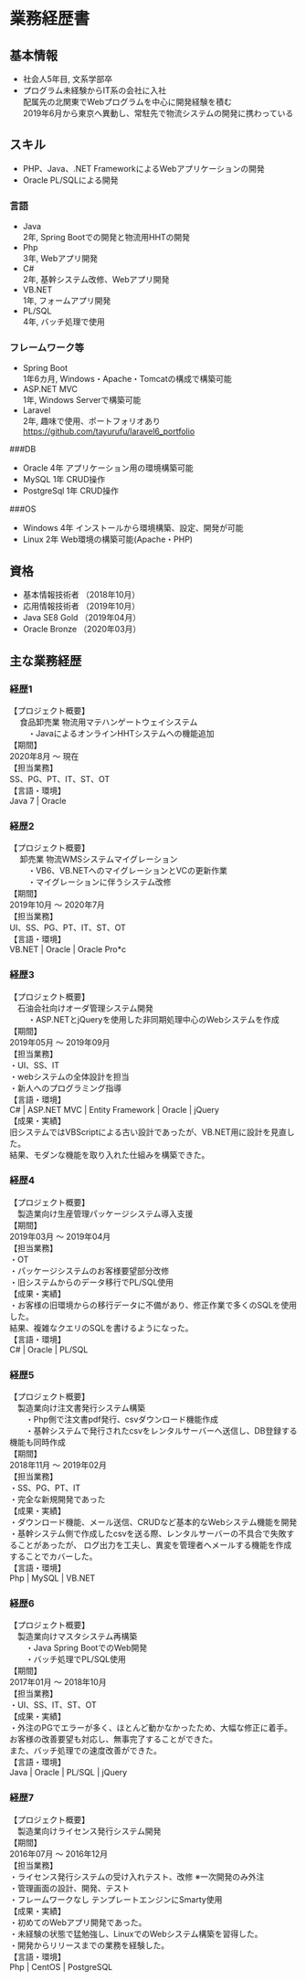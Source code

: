 # 業務経歴書

## 基本情報
- 社会人5年目, 文系学部卒  
- プログラム未経験からIT系の会社に入社  
配属先の北関東でWebプログラムを中心に開発経験を積む  
2019年6月から東京へ異動し、常駐先で物流システムの開発に携わっている  

## スキル
- PHP、Java、.NET FrameworkによるWebアプリケーションの開発
- Oracle PL/SQLによる開発

### 言語
- Java  
  2年, Spring Bootでの開発と物流用HHTの開発
- Php  
  3年,  Webアプリ開発
- C#  
  2年,  基幹システム改修、Webアプリ開発
- VB.NET  
 1年,   フォームアプリ開発
- PL/SQL  
 4年,   バッチ処理で使用

### フレームワーク等
- Spring Boot  
 1年6カ月,  Windows・Apache・Tomcatの構成で構築可能
- ASP.NET MVC   
 1年,   Windows Serverで構築可能
- Laravel  
 2年,	趣味で使用、ポートフォリオあり  
 https://github.com/tayurufu/laravel6_portfolio

###DB
- Oracle	4年  アプリケーション用の環境構築可能
- MySQL   1年  CRUD操作
- PostgreSql  1年	  CRUD操作

###OS
- Windows  4年  インストールから環境構築、設定、開発が可能
- Linux	2年	Web環境の構築可能(Apache・PHP)

## 資格
- 基本情報技術者 （2018年10月）
- 応用情報技術者 （2019年10月）
- Java SE8 Gold  （2019年04月）
- Oracle Bronze  （2020年03月）

## 主な業務経歴

### 経歴1
【プロジェクト概要】  
&emsp; 食品卸売業 物流用マテハンゲートウェイシステム  
&emsp;&emsp; ・JavaによるオンラインHHTシステムへの機能追加  
【期間】  
 2020年8月 〜 現在  
【担当業務】  
 SS、PG、PT、IT、ST、OT  
【言語・環境】  
 Java 7 | Oracle 

### 経歴2
【プロジェクト概要】  
&emsp; 卸売業 物流WMSシステムマイグレーション  
&emsp;&emsp; ・VB6、VB.NETへのマイグレーションとVCの更新作業  
&emsp;&emsp; ・マイグレーションに伴うシステム改修  
【期間】  
 2019年10月 〜 2020年7月  
【担当業務】  
 UI、SS、PG、PT、IT、ST、OT  
【言語・環境】  
VB.NET | Oracle | Oracle Pro*c  

### 経歴3
【プロジェクト概要】  
&emsp;石油会社向けオーダ管理システム開発  
&emsp;&emsp; ・ASP.NETとjQueryを使用した非同期処理中心のWebシステムを作成  
【期間】  
2019年05月 ～ 2019年09月  
【担当業務】  
・UI、SS、IT  
・webシステムの全体設計を担当  
・新人へのプログラミング指導	 
【言語・環境】  
C# | ASP.NET MVC | Entity Framework | Oracle | jQuery  
【成果・実績】  
旧システムではVBScriptによる古い設計であったが、VB.NET用に設計を見直した。  
結果、モダンな機能を取り入れた仕組みを構築できた。
### 経歴4
【プロジェクト概要】  
&emsp;製造業向け生産管理パッケージシステム導入支援  
【期間】  
 2019年03月 ～ 2019年04月  
【担当業務】  
・OT  
・パッケージシステムのお客様要望部分改修  
・旧システムからのデータ移行でPL/SQL使用  
【成果・実績】  
・お客様の旧環境からの移行データに不備があり、修正作業で多くのSQLを使用した。  
結果、複雑なクエリのSQLを書けるようになった。  
【言語・環境】  
C# | Oracle | PL/SQL

### 経歴5
【プロジェクト概要】  
&emsp;製造業向け注文書発行システム構築  
&emsp;&emsp;・Php側で注文書pdf発行、csvダウンロード機能作成  
&emsp;&emsp;・基幹システムで発行されたcsvをレンタルサーバーへ送信し、DB登録する機能も同時作成  
【期間】  
 2018年11月 ～ 2019年02月  
【担当業務】  
・SS、PG、PT、IT  
・完全な新規開発であった  
【成果・実績】  
  ・ダウンロード機能、メール送信、CRUDなど基本的なWebシステム機能を開発  
  ・基幹システム側で作成したcsvを送る際、レンタルサーバーの不具合で失敗することがあったが、
  ログ出力を工夫し、異変を管理者へメールする機能を作成することでカバーした。  
【言語・環境】  
Php | MySQL | VB.NET 

### 経歴6
【プロジェクト概要】  
&emsp;製造業向けマスタシステム再構築	 
&emsp;&emsp;・Java Spring BootでのWeb開発   
&emsp;&emsp;・バッチ処理でPL/SQL使用   
【期間】  
 2017年01月 ～ 2018年10月  
【担当業務】  
・UI、SS、IT、ST、OT  
【成果・実績】  
  ・外注のPGでエラーが多く、ほとんど動かなかったため、大幅な修正に着手。  
    お客様の改善要望も対応し、無事完了することができた。  
    また、バッチ処理での速度改善ができた。  
【言語・環境】  
Java | Oracle | PL/SQL | jQuery    

### 経歴7
【プロジェクト概要】  
&emsp;製造業向けライセンス発行システム開発  
【期間】  
2016年07月 ～ 2016年12月  
【担当業務】  
・ライセンス発行システムの受け入れテスト、改修  ※一次開発のみ外注  
・管理画面の設計、開発、テスト  
・フレームワークなし テンプレートエンジンにSmarty使用  
【成果・実績】  
 ・初めてのWebアプリ開発であった。  
 ・未経験の状態で猛勉強し、LinuxでのWebシステム構築を習得した。  
 ・開発からリリースまでの業務を経験した。  
 【言語・環境】  
 Php | CentOS | PostgreSQL
      
